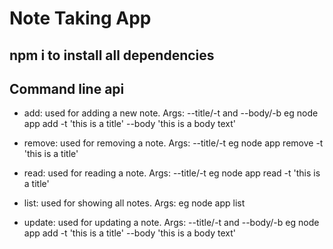 # Note Taking App

## npm i to install all dependencies

## Command line api

- add: used for adding a new note. Args: --title/-t and --body/-b eg node app add -t 'this is a title' --body 'this is a body text'

- remove: used for removing a note. Args: --title/-t  eg node app remove -t 'this is a title' 

- read: used for reading a note. Args: --title/-t  eg node app read -t 'this is a title' 

- list: used for showing all notes. Args: eg node app list

- update: used for updating a note. Args: --title/-t and --body/-b eg node app add -t 'this is a title' --body 'this is a body text'
